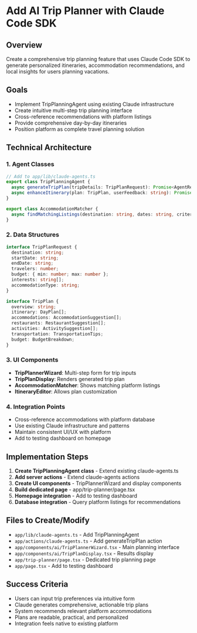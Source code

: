 # Add AI Trip Planner with Claude Code SDK

## Overview
Create a comprehensive trip planning feature that uses Claude Code SDK to generate personalized itineraries, accommodation recommendations, and local insights for users planning vacations.

## Goals
- Implement TripPlanningAgent using existing Claude infrastructure
- Create intuitive multi-step trip planning interface
- Cross-reference recommendations with platform listings
- Provide comprehensive day-by-day itineraries
- Position platform as complete travel planning solution

## Technical Architecture

### 1. Agent Classes
```typescript
// Add to app/lib/claude-agents.ts
export class TripPlanningAgent {
  async generateTripPlan(tripDetails: TripPlanRequest): Promise<AgentResponse>
  async enhanceItinerary(plan: TripPlan, userFeedback: string): Promise<AgentResponse>
}

export class AccommodationMatcher {
  async findMatchingListings(destination: string, dates: string, criteria: any): Promise<Listing[]>
}
```

### 2. Data Structures
```typescript
interface TripPlanRequest {
  destination: string;
  startDate: string;
  endDate: string;
  travelers: number;
  budget: { min: number; max: number };
  interests: string[];
  accommodationType: string;
}

interface TripPlan {
  overview: string;
  itinerary: DayPlan[];
  accommodations: AccommodationSuggestion[];
  restaurants: RestaurantSuggestion[];
  activities: ActivitySuggestion[];
  transportation: TransportationTips;
  budget: BudgetBreakdown;
}
```

### 3. UI Components
- **TripPlannerWizard**: Multi-step form for trip inputs
- **TripPlanDisplay**: Renders generated trip plan
- **AccommodationMatcher**: Shows matching platform listings
- **ItineraryEditor**: Allows plan customization

### 4. Integration Points
- Cross-reference accommodations with platform database
- Use existing Claude infrastructure and patterns
- Maintain consistent UI/UX with platform
- Add to testing dashboard on homepage

## Implementation Steps

1. **Create TripPlanningAgent class** - Extend existing claude-agents.ts
2. **Add server actions** - Extend claude-agents actions
3. **Create UI components** - TripPlannerWizard and display components
4. **Build dedicated page** - app/trip-planner/page.tsx
5. **Homepage integration** - Add to testing dashboard
6. **Database integration** - Query platform listings for recommendations

## Files to Create/Modify
- `app/lib/claude-agents.ts` - Add TripPlanningAgent
- `app/actions/claude-agents.ts` - Add generateTripPlan action
- `app/components/ai/TripPlannerWizard.tsx` - Main planning interface
- `app/components/ai/TripPlanDisplay.tsx` - Results display
- `app/trip-planner/page.tsx` - Dedicated trip planning page
- `app/page.tsx` - Add to testing dashboard

## Success Criteria
- Users can input trip preferences via intuitive form
- Claude generates comprehensive, actionable trip plans
- System recommends relevant platform accommodations
- Plans are readable, practical, and personalized
- Integration feels native to existing platform